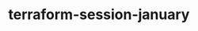 # terraform-session-january
<!-- 
// A block is a container for other content:

// A block has a type (resource in this example). Each block type defines how many labels must follow the type keyword.
// The resource block type expects two labels, which are aws_instance and first_ec2 in the example above. 

Blocks:
Terraform has 2 main Blocks:
1. Resource Block - Create and Manage resources
2. Data Source Block - Fetch the data from existing resources

Resource block expects 2 labels which are FIrst and Second labels

1. First Label
- This is predifined by Terraform
- This label indicates the recource
- Example: "aws_instance"

2. Second Label
- This is defined by Author
- This label indicates the logical name of the resource. Logical name or id must be unique
- Example: "first_ec2"

Arguments:
An argument assigns a value to a particular name:
The identifier before the equals sign is the argument name, and the expression after the equals sign is the argument's value.

Argument consists of name and value

1. Argument Name
- This is predefined by Terraform
- Configuration of your Resource
- Example: ami

2. Arguement value
- This is defined by Author

Working Directory
- Where you have all Terraform configuration files.
- Example: session-2 -->

